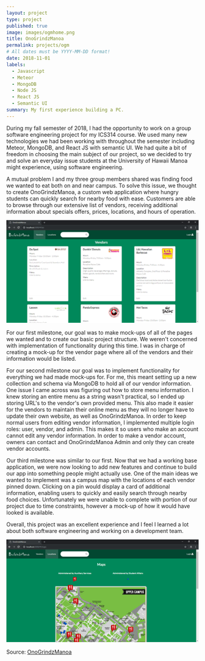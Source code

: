 ```yaml
---
layout: project
type: project
published: true
image: images/ogmhome.png
title: OnoGrindzManoa
permalink: projects/ogm
# All dates must be YYYY-MM-DD format!
date: 2018-11-01
labels:
  - Javascript
  - Meteor
  - MongoDB
  - Node JS
  - React JS
  - Semantic UI
summary: My first experience building a PC.
---
```

   During my fall semester of 2018, I had the opportunity to work on a group software engineering project for my ICS314 course. We used many new technologies we had been working with throughout the semester including Meteor, MongoDB, and React JS with semantic UI. We had quite a bit of freedom in choosing the main subject of our project, so we decided to try and solve an everyday issue students at the University of Hawaii Manoa might experience, using software engineering.

   A mutual problem I and my three group members shared was finding food we wanted to eat both on and near campus. To solve this issue, we thought to create OnoGrindzManoa, a custom web application where hungry students can quickly search for nearby food with ease. Customers are able to browse through our extensive list of vendors, receiving additional information about specials offers, prices, locations, and hours of operation.
    
<div class="ui small rounded images">
  <img class="ui medium right floated rounded image" src="../images/ogmvendor.png">
</div>

   For our first milestone, our goal was to make mock-ups of all of the pages we wanted and to create our basic project structure. We weren't concerned with implementation of functionality during this time. I was in charge of creating a mock-up for the vendor page where all of the vendors and their information would be listed.
  
   For our second milestone our goal was to implement functionality for everything we had made mock-ups for. For me, this meant setting up a new collection and schema via MongoDB to hold all of our vendor information. One issue I came across was figuring out how to store menu information. I knew storing an entire menu as a string wasn't practical, so I ended up storing URL's to the vendor's own provided menu. This also made it easier for the vendors to maintain their online menu as they will no longer have to update their own website, as well as OnoGrindzManoa. In order to keep normal users from editing vendor information, I implemented multiple login roles: user, vendor, and admin. This makes it so users who make an account cannot edit any vendor information. In order to make a vendor account, owners can contact and OnoGrindzManoa Admin and only they can create vendor accounts.

   Our third milestone was similar to our first. Now that we had a working base application, we were now looking to add new features and continue to build our app into something people might actually use. One of the main ideas we wanted to implement was a campus map with the locations of each vendor pinned down. Clicking on a pin would display a card of additional information, enabling users to quickly and easily search through nearby food choices. Unfortunately we were unable to complete with portion of our project due to time constraints, however a mock-up of how it would have looked is available.

   Overall, this project was an excellent experience and I feel I learned a lot about both software engineering and working on a development team.

<div class="ui small rounded images">
  <img class="ui medium right floated rounded image" src="../images/ogmmap.png">
</div>

Source: <a href="http://onogrindzmanoa.meteorapp.com/#/">OnoGrindzManoa</a>

